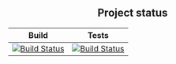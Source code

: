 <div align="center">

## Project status

|Build|Tests|
|------|-------|
|[![Build Status](https://dev.azure.com/bartlomiejkwiatkowski00/Telegram.Bot.CovidPoll/_apis/build/status/Build%20and%20tests?branchName=main&stageName=Build&jobName=Execute%20build%20and%20push%20to%20DockerHub)](https://dev.azure.com/bartlomiejkwiatkowski00/Telegram.Bot.CovidPoll/_build/latest?definitionId=13&branchName=main)|[![Build Status](https://dev.azure.com/bartlomiejkwiatkowski00/Telegram.Bot.CovidPoll/_apis/build/status/Build%20and%20tests?branchName=main&stageName=Unit%20tests&jobName=Execute%20XUnit%20tests)](https://dev.azure.com/bartlomiejkwiatkowski00/Telegram.Bot.CovidPoll/_build/latest?definitionId=13&branchName=main)|

</div>
